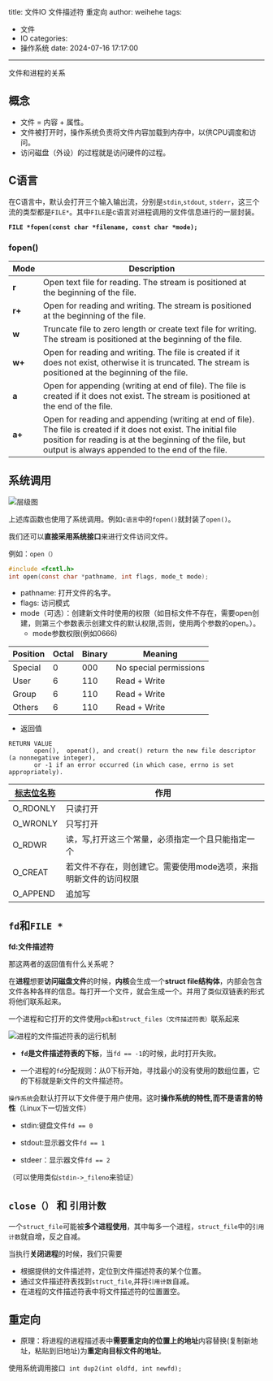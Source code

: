 title: 文件IO 文件描述符 重定向
author: weihehe
tags:
  - 文件
  - IO
categories:
  - 操作系统
date: 2024-07-16 17:17:00
---
文件和进程的关系
<!--more-->

## 概念

- 文件 = 内容 + 属性。
- 文件被打开时，操作系统负责将文件内容加载到内存中，以供CPU调度和访问。
- 访问磁盘（外设）的过程就是访问硬件的过程。


## C语言

在C语言中，默认会打开三个输入输出流，分别是`stdin`,`stdout`, `stderr`，这三个流的类型都是`FILE*`。其中`FILE`是c语言对进程调用的文件信息进行的一层封装。

**`FILE *fopen(const char *filename, const char *mode);`**

### fopen() 
| Mode | Description |
|------|-------------|
| **r** | Open text file for reading. The stream is positioned at the beginning of the file. |
| **r+** | Open for reading and writing. The stream is positioned at the beginning of the file. |
| **w** | Truncate file to zero length or create text file for writing. The stream is positioned at the beginning of the file. |
| **w+** | Open for reading and writing. The file is created if it does not exist, otherwise it is truncated. The stream is positioned at the beginning of the file. |
| **a** | Open for appending (writing at end of file). The file is created if it does not exist. The stream is positioned at the end of the file. |
| **a+** | Open for reading and appending (writing at end of file). The file is created if it does not exist. The initial file position for reading is at the beginning of the file, but output is always appended to the end of the file. |


## 系统调用


![层级图](/images/操作系统层级图.png)

上述库函数也使用了系统调用。例如`c语言`中的`fopen()`就封装了`open()`。

我们还可以**直接采用系统接口**来进行文件访问文件。

例如：`open（）`

```c
#include <fcntl.h>
int open(const char *pathname, int flags, mode_t mode);
```
- pathname: 打开文件的名字。
- flags: 访问模式
- mode（可选）：创建新文件时使用的权限（如目标文件不存在，需要open创建，则第三个参数表示创建文件的默认权限,否则，使用两个参数的open。）。
	- mode参数权限(例如0666)

| Position | Octal | Binary | Meaning                |
|----------|-------|--------|------------------------|
| Special  | 0     | 000    | No special permissions |
| User     | 6     | 110    | Read + Write           |
| Group    | 6     | 110    | Read + Write           |
| Others   | 6     | 110    | Read + Write           |


- 返回值
```
RETURN VALUE
       open(),  openat(), and creat() return the new file descriptor (a nonnegative integer),
       or -1 if an error occurred (in which case, errno is set appropriately).

```

|**[标志位名称](https://weihehe.top/2024/07/13/%E7%BB%9D%E5%A6%99%E7%9A%84%E5%86%99%E6%B3%95/)** | 作用 |
|------|------|
|O_RDONLY| 只读打开
|O_WRONLY| 只写打开
| O_RDWR | 读，写,打开这三个常量，必须指定一个且只能指定一个
|O_CREAT | 若文件不存在，则创建它。需要使用mode选项，来指明新文件的访问权限
|O_APPEND|追加写

## `fd`和`FILE *`

**fd:文件描述符**

那这两者的返回值有什么关系呢？

在**进程**想要**访问磁盘文件**的时候，**内核**会生成一个**struct file结构体**，内部会包含文件各种各样的信息。每打开一个文件，就会生成一个。并用了类似双链表的形式将他们联系起来。

一个进程和它打开的文件使用`pcb`和`struct_files（文件描述符表）`联系起来


![进程的文件描述符表的运行机制](/images/pasted-17.png)

- **`fd`**是文件描述符表的**下标**，当`fd == -1`的时候，此时打开失败。

- 一个进程的`fd`分配规则：从0下标开始，寻找最小的没有使用的数组位置，它的下标就是新文件的文件描述符。

`操作系统`会默认打开以下文件便于用户使用。这时**操作系统的特性,而不是语言的特性**（Linux下一切皆文件）

- stdin:键盘文件`fd == 0`

- stdout:显示器文件`fd == 1`

- stdeer：显示器文件`fd == 2`

（可以使用类似`stdin->_fileno`来验证）

## `close（）` 和 `引用计数`

一个`struct_file`可能被**多个进程使用**，其中每多一个进程，`struct_file`中的`引用计数`就自增，反之自减。

当执行**关闭进程**的时候，我们只需要

- 根据提供的文件描述符，定位到文件描述符表的某个位置。
- 通过文件描述符表找到`struct_file`,并将`引用计数`自减。
- 在进程的文件描述符表中将文件描述符的位置置空。

## 重定向


- 原理：将进程的进程描述表中**需要重定向的位置上的地址**内容替换(复制新地址，粘贴到旧地址)为**重定向目标文件的地址**。

使用系统调用接口` int dup2(int oldfd, int newfd);`
